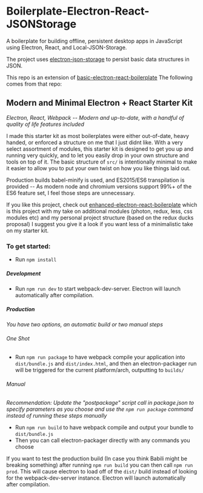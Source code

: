 # Boilerplate-Electron-React-JSONStorage
A boilerplate for building offline, persistent desktop apps in JavaScript using Electron, React, and Local-JSON-Storage.

The project uses [electron-json-storage](https://github.com/electron-userland/electron-json-storage) to persist basic data structures in JSON.

This repo is an extension of [basic-electron-react-boilerplate](https://github.com/keithweaver/basic-electron-react-boilerplate)
The following comes from that repo:

## Modern and Minimal Electron + React Starter Kit

_Electron, React, Webpack -- Modern and up-to-date, with a handful of quality of life features included_

I made this starter kit as most boilerplates were either out-of-date, heavy handed, or enforced a structure on me that I just didnt like.
With a very select assortment of modules, this starter kit is designed to get you up and running very quickly, and to let you easily drop in your own structure and tools on top of it.
The basic structure of `src/` is intentionally minimal to make it easier to allow you to put your own twist on how you like things laid out.

Production builds babel-minify is used, and ES2015/ES6 transpilation is provided -- As modern node and chromium versions support 99%+ of the ES6 feature set, I feel those steps are unnecessary.

If you like this project, check out [enhanced-electron-react-boilerplate](https://github.com/pbarbiero/enhanced-electron-react-boilerplate) which is this project with my take on additional modules (photon, redux, less, css modules etc) and my personal project structure (based on the redux ducks proposal) I suggest you give it a look if you want less of a minimalistic take on my starter kit.

### To get started:
* Run `npm install`

##### Development
* Run `npm run dev` to start webpack-dev-server. Electron will launch automatically after compilation.

##### Production
_You have two options, an automatic build or two manual steps_

###### One Shot
* Run `npm run package` to have webpack compile your application into `dist/bundle.js` and `dist/index.html`, and then an electron-packager run will be triggered for the current platform/arch, outputting to `builds/`

###### Manual
_Recommendation: Update the "postpackage" script call in package.json to specify parameters as you choose and use the `npm run package` command instead of running these steps manually_
* Run `npm run build` to have webpack compile and output your bundle to `dist/bundle.js`
* Then you can call electron-packager directly with any commands you choose

If you want to test the production build (In case you think Babili might be breaking something) after running `npm run build` you can then call `npm run prod`. This will cause electron to load off of the `dist/` build instead of looking for the webpack-dev-server instance. Electron will launch automatically after compilation.
